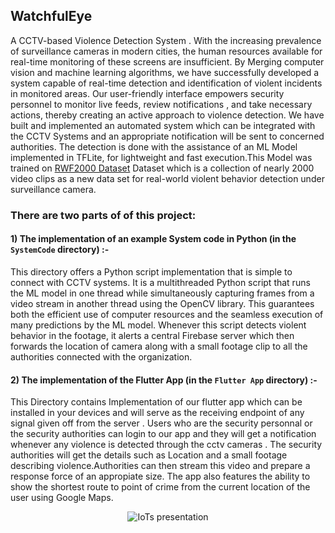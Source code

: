 ## WatchfulEye

A CCTV-based  Violence Detection System .
With the increasing prevalence of surveillance cameras in modern cities, the human resources available for real-time monitoring of these screens are insufficient. By Merging computer vision and machine learning algorithms, we have successfully developed a system capable of real-time detection and identification of violent incidents in monitored areas.
Our user-friendly interface empowers security personnel to monitor live feeds, review notifications , and take necessary actions, thereby creating an active approach to violence detection.
We have built and implemented an automated system which can be integrated with the CCTV Systems and an appropriate notification will be sent to concerned authorities. 
The detection is done with the assistance of an ML Model implemented in TFLite, for lightweight and fast execution.This Model was trained on [RWF2000 Dataset](https://github.com/mchengny/RWF2000-Video-Database-for-Violence-Detection)  Dataset which is a collection of nearly 2000 video clips as a new data set for real-world violent behavior detection under surveillance camera.


### There are two parts of of this project:

#### 1) The implementation of an example System code in Python (in the `SystemCode` directory) :- 
This directory offers a Python script implementation that is simple to connect with CCTV systems. It is a multithreaded Python script that runs the ML model in one thread while simultaneously capturing frames from a video stream in another thread using the OpenCV library. This guarantees both the efficient use of computer resources and the seamless execution of many predictions by the ML model. Whenever this script detects violent behavior in the footage, it alerts a central Firebase server which then forwards the location of camera along with a small footage clip to all the authorities connected with the organization.

#### 2) The implementation of the Flutter App (in the `Flutter App` directory) :-
This Directory contains Implementation of our flutter app which can be installed in your devices and will serve as the receiving endpoint of any signal given off from the server . Users who are the security personnal or the security authorities can login to our app and they will get a notification whenever any violence is detected through the cctv cameras . The security authorities will get the details such as Location and a small footage describing violence.Authorities can then stream this video and prepare a response force of an appropiate size. The app also features the ability to show the shortest route to point of crime from the current location of the user using Google Maps. 


<div align="center">
 
![IoTs presentation](https://github.com/muskandn/WatchfulEye/assets/99585352/b7f28949-8b98-4d7c-aaa6-77feff7f1e07)

</div>
